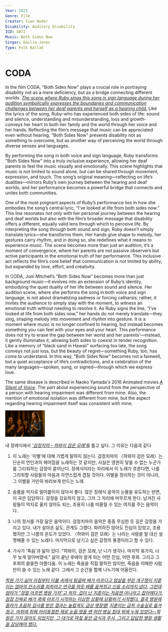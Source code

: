 ```yaml
---
Year: 2021
Genre: Film
Creator: Sian Heder
Disability: Auditory Disability
ICD: AB72
Music: Both Sides Now
Singer: Emilia Jones
Type: Folk Ballad
---
```


# CODA 

In the film CODA, "Both Sides Now" plays a crucial role in portraying disability not as a mere deficiency, but as a bridge connecting different worlds. [*The scene where Ruby sings this song in sign language during her audition symbolically expresses the boundaries and communication challenges between her deaf parents and herself as a hearing child.*](https://www.youtube.com/watch?v=qlTEAXcKssg) Like the lyrics of the song, Ruby-who has experienced both sides of life: sound and silence, understanding and misunderstanding, loss and growth-conveys her heart to both her family and the world through her voice and her hands. Reflecting the film’s message that music can be appreciated even without hearing, "Both Sides Now" presents disability not as something to overcome, but as another way of perceiving the world through diverse senses and languages.

By performing the song in both voice and sign language, Ruby transforms "Both Sides Now" into a truly inclusive experience, allowing her deaf parents to feel the music visually and emotionally. This scene highlights that music is not limited to sound alone, but can be shared through movement, expression, and touch. The song’s original meaning—reflecting on life’s dualities—mirrors Ruby’s own journey between the hearing and deaf worlds, and her performance becomes a powerful bridge that connects and unites both communities.

One of the most poignant aspects of Ruby’s performance lies in how she embodies the song’s central lyric, “I’ve looked at life from both sides now.” This line resonates not only with her personal journey between the hearing and deaf worlds but also with the film’s broader message that disability offers a different, equally valid lens through which to perceive life. By interpreting the song through both sound and sign, Ruby doesn’t simply translate lyrics—she transforms them. Her hands give shape to melody, her gestures carry rhythm, and in doing so, she redefines what it means to experience music. The scene becomes more than just an audition; it’s a moment of convergence, where her parents are not passive observers but active participants in the emotional truth of her performance. This inclusive act reflects the film’s core belief that communication is not limited by ability, but expanded by love, effort, and creativity.

In CODA, Joni Mitchell’s “Both Sides Now” becomes more than just background music—it evolves into an extension of Ruby’s identity, embodying the quiet duality of her life between sound and silence. Her audition scene, where she performs the song in both voice and sign language, is not about dramatizing sadness or forcing catharsis; rather, it invites the audience to simply stay with the moment, to witness an emotional truth without needing to resolve it. As Ruby signs the line, “I’ve looked at life from both sides now,” her hands do not merely translate—they sing, shaping melody into movement and rhythm into gesture. It is a moment where music is no longer confined to hearing, but instead becomes something you can feel with your eyes and your heart. This performance does not try to erase the gap between her world and her parents’—instead, it gently illuminates it, allowing both sides to coexist in tender recognition. Like a memory of “black sand in Hawaii” surfacing too late, the song conveys not just loss, but the beauty of regret—something Ruby, too, has come to understand. In this way, “Both Sides Now” becomes not a farewell, but a quiet acceptance of life’s contradictions, and a celebration of the many languages—spoken, sung, or signed—through which we express love.

The same disease is described in Naoko Yamada's 2016 Animated movies [*A Silent of Voice*](lim_seokhyeon.md). The part about experiencing sound from the perspective of a person with hearing impairment was different from mine. Also, the mention of emotional isolation was different from mine, but the aspect regarding hearing impairment itself was consistent with mine.

<img src="./kim_taeyeon_jpg.png" alt="description" style="width:25%;" />

내 장례식에서 [*'검정치마 - 하와이 검은 모래'*](https://youtu.be/dTPxZyGcuzw?feature=shared)를 틀고 싶다. 그 이유는 다음과 같다
1. 이 노래는 ‘이별’에 대해 가볍게 말하지 않는다.
검정치마의 〈하와이 검은 모래〉는 단순히 연인과의 헤어짐을 노래하는 것 같지만, 사실은 영원히 닿을 수 없는 누군가를 그리워하는 감정이 묻어난다. 장례식이라는 자리에서 이 노래가 흐른다면, 나를 그리워할 사람들의 마음과 자연스럽게 겹칠 것이다. 이별을 정리하는 것이 아니라, 그 이별을 가만히 바라보게 만드는 노래.

2. 슬픔을 억지로 밀어붙이지 않아서 좋다.
많은 장례식 음악이 눈물을 유도하는 반면, 이 곡은 담담하다. 감정을 강요하지 않고, 그저 그 자리에 머무르게 한다. 남겨진 사람들이 억지로 울지 않아도 되는, 조용히 나를 떠올릴 수 있는 여지를 주는 음악이다.

3. 나의 정서를 가장 닮은 음악이다.
검정치마의 음악은 종종 무심한 듯 깊은 감정을 가지고 있다. 내가 살아온 삶도, 관계도 그랬다. 화려하진 않아도 진심이 있었고, 조용했지만 그 나름의 온도가 있었다. 〈하와이 검은 모래〉는 나라는 사람을 말 대신 설명해줄 수 있는 노래다. 마지막으로 남기고 싶은 감정의 풍경이라고 할 수 있다.

4. 가사가 ‘죽음’과 닮아 있다.
"하와이, 검은 모래, 난 니가 생각나. 마지막 휴가지, 너무 늦게 알아버렸네."
삶이 끝난 후에야 알게 되는 어떤 진심, 어떤 후회. 그리고 그 후회의 쓸쓸한 아름다움. 이 노래는 죽음을 직접 말하진 않지만, 죽음을 이해한 사람만이 쓸 수 있는 노래 같다. 그래서 그 순간을 함께 나누기에 어울린다.

[*학원 가기 싫어 아침부터 이불 속에서 뒹굴며 배가 아프다고 엄살을 부린 개구쟁이 지훈이는 엄마의 잔소리를 피하려고 연극을 하듯 배를 움켜쥐고 신음 소리까지 냈다.*](https://youtu.be/c7O91GDWGPU?feature=shared) [*그런데 엄마가 "정말 아프면 병원 가자"고 하자, 겁이 난 지훈이는 처음엔 아니라고 잡아떼다가, 점점 진짜로 배가 쿡쿡 아프기 시작하는 이상한 상황에 당황하기 시작했다. 결국 병원에 끌려가 초음파 검사를 받은 결과는 놀랍게도 급성 맹장염!*](https://youtu.be/YyknBTm_YyM?feature=shared) [*지훈이는 급히 수술실로 옮겨졌고, 마취에 취해 어리둥절한 채로 눈을 떴을 땐 하얀 병실 침대 위에 누워 있었다—학원은 가지 않아도 되었지만, 그 대가로 며칠 동안 금식과 주사, 그리고 답답한 병원 생활을 감당해야 했다.*](https://youtu.be/9E6b3swbnWg?feature=shared)


